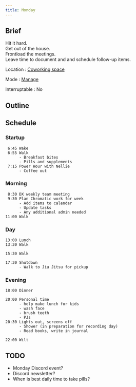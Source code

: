 ```yaml
---
title: Monday
---
```


## Brief

Hit it hard.  
Get out of the house.  
Frontload the meetings.  
Leave time to document and and schedule follow-up items.

Location
: [Coworking space](/mode/coworking)

Mode
: [Manage](/mode/manage)

Interruptable
: No

## Outline

## Schedule

### Startup

```
 6:45 Wake
 6:55 Walk
      - Breakfast bites
      - Pills and supplements
 7:15 Power Hour with Nellie
      - Coffee out
```

### Morning

```
 8:30 DX weekly team meeting
 9:30 Plan Chromatic work for week
      - Add items to calendar
      - Update tasks
      - Any additional admin needed
11:00 Walk
```

### Day

```
13:00 Lunch
13:30 Walk

15:30 Walk

17:30 Shutdown
      - Walk to Jiu Jitsu for pickup
```

### Evening

```
18:00 Dinner

20:00 Personal time
      - help make lunch for kids
      - wash face
      - brush teeth
      - PJs
20:30 Lights out, screens off
      - Shower (in preparation for recording day)
      - Read books, write in journal

22:00 Wilt
```

## TODO

- Monday Discord event?
- Discord newsletter?
- When is best daily time to take pills?
